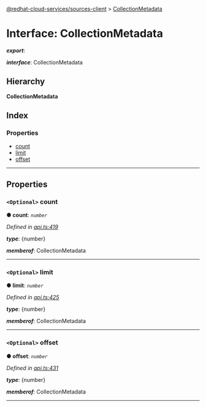 [@redhat-cloud-services/sources-client](../README.md) > [CollectionMetadata](../interfaces/collectionmetadata.md)

# Interface: CollectionMetadata

*__export__*: 

*__interface__*: CollectionMetadata

## Hierarchy

**CollectionMetadata**

## Index

### Properties

* [count](collectionmetadata.md#count)
* [limit](collectionmetadata.md#limit)
* [offset](collectionmetadata.md#offset)

---

## Properties

<a id="count"></a>

### `<Optional>` count

**● count**: *`number`*

*Defined in [api.ts:419](https://github.com/karelhala/javascript-clients/blob/master/packages/sources/api.ts#L419)*

*__type__*: {number}

*__memberof__*: CollectionMetadata

___
<a id="limit"></a>

### `<Optional>` limit

**● limit**: *`number`*

*Defined in [api.ts:425](https://github.com/karelhala/javascript-clients/blob/master/packages/sources/api.ts#L425)*

*__type__*: {number}

*__memberof__*: CollectionMetadata

___
<a id="offset"></a>

### `<Optional>` offset

**● offset**: *`number`*

*Defined in [api.ts:431](https://github.com/karelhala/javascript-clients/blob/master/packages/sources/api.ts#L431)*

*__type__*: {number}

*__memberof__*: CollectionMetadata

___

